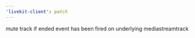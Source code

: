 ```yaml
---
'livekit-client': patch
---
```


mute track if ended event has been fired on underlying mediastreamtrack
